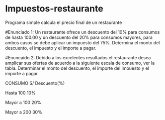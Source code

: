 # Impuestos-restaurante
Programa simple calcula el precio final de un restaurante


#Enunciado 1:
Un restaurante ofrece un descuento del 10% para consumos de hasta 100.00 y un descuento del 20% para consumos mayores, para ambos casos se debe aplicar un impuesto del 75%. Determina el monto del descuento, el impuesto y el importe a pagar.


#Enuncaido 2:
Debido a los excelentes resultados el restaurante desea amplicar sus ofertas de acuerdo a la siguiente escala de consumo, ver la tabla. Determinar el monto del descuento, el importe del imouesto y el importe a pagar.

CONSUMO S/     Descuento(%)

Hasta 100       10%

Mayor a 100     20%

Mayor a 200     30%
